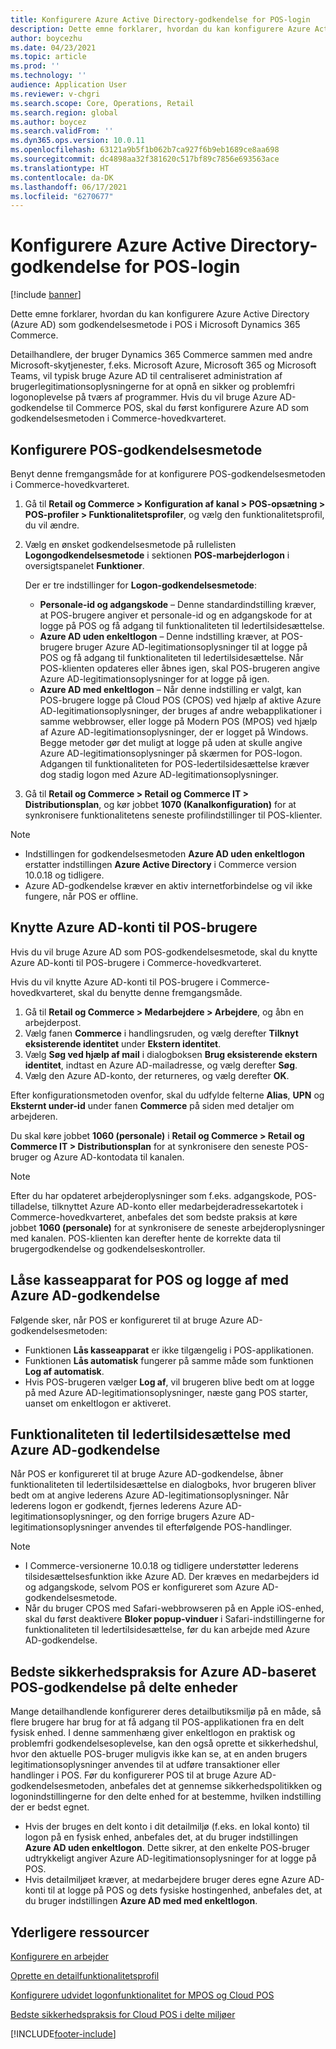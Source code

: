 ```yaml
---
title: Konfigurere Azure Active Directory-godkendelse for POS-login
description: Dette emne forklarer, hvordan du kan konfigurere Azure Active Directory som godkendelsesmetode i POS i Microsoft Dynamics 365 Commerce.
author: boycezhu
ms.date: 04/23/2021
ms.topic: article
ms.prod: ''
ms.technology: ''
audience: Application User
ms.reviewer: v-chgri
ms.search.scope: Core, Operations, Retail
ms.search.region: global
ms.author: boycez
ms.search.validFrom: ''
ms.dyn365.ops.version: 10.0.11
ms.openlocfilehash: 63121a9b5f1b062b7ca927f6b9eb1689ce8aa698
ms.sourcegitcommit: dc4898aa32f381620c517bf89c7856e693563ace
ms.translationtype: HT
ms.contentlocale: da-DK
ms.lasthandoff: 06/17/2021
ms.locfileid: "6270677"
---
```

# <a name="configure-azure-active-directory-authentication-for-pos-sign-in"></a>Konfigurere Azure Active Directory-godkendelse for POS-login

[!include [banner](includes/banner.md)]

Dette emne forklarer, hvordan du kan konfigurere Azure Active Directory (Azure AD) som godkendelsesmetode i POS i Microsoft Dynamics 365 Commerce.

Detailhandlere, der bruger Dynamics 365 Commerce sammen med andre Microsoft-skytjenester, f.eks. Microsoft Azure, Microsoft 365 og Microsoft Teams, vil typisk bruge Azure AD til centraliseret administration af brugerlegitimationsoplysningerne for at opnå en sikker og problemfri logonoplevelse på tværs af programmer. Hvis du vil bruge Azure AD-godkendelse til Commerce POS, skal du først konfigurere Azure AD som godkendelsesmetoden i Commerce-hovedkvarteret.

## <a name="configure-pos-authentication-method"></a>Konfigurere POS-godkendelsesmetode

Benyt denne fremgangsmåde for at konfigurere POS-godkendelsesmetoden i Commerce-hovedkvarteret.
    
1. Gå til **Retail og Commerce \> Konfiguration af kanal \> POS-opsætning \> POS-profiler \> Funktionalitetsprofiler**, og vælg den funktionalitetsprofil, du vil ændre.
1. Vælg en ønsket godkendelsesmetode på rullelisten **Logongodkendelsesmetode** i sektionen **POS-marbejderlogon** i oversigtspanelet **Funktioner**.

    Der er tre indstillinger for **Logon-godkendelsesmetode**:
    
    - **Personale-id og adgangskode** – Denne standardindstilling kræver, at POS-brugere angiver et personale-id og en adgangskode for at logge på POS og få adgang til funktionaliteten til ledertilsidesættelse.
    - **Azure AD uden enkeltlogon** – Denne indstilling kræver, at POS-brugere bruger Azure AD-legitimationsoplysninger til at logge på POS og få adgang til funktionaliteten til ledertilsidesættelse. Når POS-klienten opdateres eller åbnes igen, skal POS-brugeren angive Azure AD-legitimationsoplysninger for at logge på igen.
    - **Azure AD med enkeltlogon** – Når denne indstilling er valgt, kan POS-brugere logge på Cloud POS (CPOS) ved hjælp af aktive Azure AD-legitimationsoplysninger, der bruges af andre webapplikationer i samme webbrowser, eller logge på Modern POS (MPOS) ved hjælp af Azure AD-legitimationsoplysninger, der er logget på Windows. Begge metoder gør det muligt at logge på uden at skulle angive Azure AD-legitimationsoplysninger på skærmen for POS-logon. Adgangen til funktionaliteten for POS-ledertilsidesættelse kræver dog stadig logon med Azure AD-legitimationsoplysninger.

1. Gå til **Retail og Commerce > Retail og Commerce IT > Distributionsplan**, og kør jobbet **1070 (Kanalkonfiguration)** for at synkronisere funktionalitetens seneste profilindstillinger til POS-klienter.

> [!NOTE]
> - Indstillingen for godkendelsesmetoden **Azure AD uden enkeltlogon** erstatter indstillingen **Azure Active Directory** i Commerce version 10.0.18 og tidligere.
> - Azure AD-godkendelse kræver en aktiv internetforbindelse og vil ikke fungere, når POS er offline.

## <a name="associate-azure-ad-accounts-with-pos-users"></a>Knytte Azure AD-konti til POS-brugere

Hvis du vil bruge Azure AD som POS-godkendelsesmetode, skal du knytte Azure AD-konti til POS-brugere i Commerce-hovedkvarteret. 

Hvis du vil knytte Azure AD-konti til POS-brugere i Commerce-hovedkvarteret, skal du benytte denne fremgangsmåde.
    
1. Gå til **Retail og Commerce > Medarbejdere > Arbejdere**, og åbn en arbejderpost.
1. Vælg fanen **Commerce** i handlingsruden, og vælg derefter **Tilknyt eksisterende identitet** under **Ekstern identitet**. 
1. Vælg **Søg ved hjælp af mail** i dialogboksen **Brug eksisterende ekstern identitet**, indtast en Azure AD-mailadresse, og vælg derefter **Søg**.
1. Vælg den Azure AD-konto, der returneres, og vælg derefter **OK**.

Efter konfigurationsmetoden ovenfor, skal du udfylde felterne **Alias**, **UPN** og **Eksternt under-id** under fanen **Commerce** på siden med detaljer om arbejderen.

Du skal køre jobbet **1060 (personale)** i **Retail og Commerce > Retail og Commerce IT > Distributionsplan** for at synkronisere den seneste POS-bruger og Azure AD-kontodata til kanalen.

> [!NOTE]
> Efter du har opdateret arbejderoplysninger som f.eks. adgangskode, POS-tilladelse, tilknyttet Azure AD-konto eller medarbejderadressekartotek i Commerce-hovedkvarteret, anbefales det som bedste praksis at køre jobbet **1060 (personale)** for at synkronisere de seneste arbejderoplysninger med kanalen. POS-klienten kan derefter hente de korrekte data til brugergodkendelse og godkendelseskontroller.

## <a name="pos-lock-register-and-sign-out-with-azure-ad-authentication"></a>Låse kasseapparat for POS og logge af med Azure AD-godkendelse

Følgende sker, når POS er konfigureret til at bruge Azure AD-godkendelsesmetoden:

- Funktionen **Lås kasseapparat** er ikke tilgængelig i POS-applikationen. 
- Funktionen **Lås automatisk** fungerer på samme måde som funktionen **Log af automatisk**.
- Hvis POS-brugeren vælger **Log af**, vil brugeren blive bedt om at logge på med Azure AD-legitimationsoplysninger, næste gang POS starter, uanset om enkeltlogon er aktiveret.

## <a name="manager-override-functionality-with-azure-ad-authentication"></a>Funktionaliteten til ledertilsidesættelse med Azure AD-godkendelse

Når POS er konfigureret til at bruge Azure AD-godkendelse, åbner funktionaliteten til ledertilsidesættelse en dialogboks, hvor brugeren bliver bedt om at angive lederens Azure AD-legitimationsoplysninger. Når lederens logon er godkendt, fjernes lederens Azure AD-legitimationsoplysninger, og den forrige brugers Azure AD-legitimationsoplysninger anvendes til efterfølgende POS-handlinger.

> [!NOTE]
> - I Commerce-versionerne 10.0.18 og tidligere understøtter lederens tilsidesættelsesfunktion ikke Azure AD. Der kræves en medarbejders id og adgangskode, selvom POS er konfigureret som Azure AD-godkendelsesmetode.
> - Når du bruger CPOS med Safari-webbrowseren på en Apple iOS-enhed, skal du først deaktivere **Bloker popup-vinduer** i Safari-indstillingerne for funktionaliteten til ledertilsidesættelse, før du kan arbejde med Azure AD-godkendelse. 

## <a name="security-best-practices-for-azure-ad-based-pos-authentication-on-shared-devices"></a>Bedste sikkerhedspraksis for Azure AD-baseret POS-godkendelse på delte enheder

Mange detailhandlende konfigurerer deres detailbutiksmiljø på en måde, så flere brugere har brug for at få adgang til POS-applikationen fra en delt fysisk enhed. I denne sammenhæng giver enkeltlogon en praktisk og problemfri godkendelsesoplevelse, kan den også oprette et sikkerhedshul, hvor den aktuelle POS-bruger muligvis ikke kan se, at en anden brugers legitimationsoplysninger anvendes til at udføre transaktioner eller handlinger i POS. Før du konfigurerer POS til at bruge Azure AD-godkendelsesmetoden, anbefales det at gennemse sikkerhedspolitikken og logonindstillingerne for den delte enhed for at bestemme, hvilken indstilling der er bedst egnet.

- Hvis der bruges en delt konto i dit detailmiljø (f.eks. en lokal konto) til logon på en fysisk enhed, anbefales det, at du bruger indstillingen **Azure AD uden enkeltlogon**. Dette sikrer, at den enkelte POS-bruger udtrykkeligt angiver Azure AD-legitimationsoplysninger for at logge på POS.
- Hvis detailmiljøet kræver, at medarbejdere bruger deres egne Azure AD-konti til at logge på POS og dets fysiske hostingenhed, anbefales det, at du bruger indstillingen **Azure AD med med enkeltlogon**.

## <a name="additional-resources"></a>Yderligere ressourcer

[ Konfigurere en arbejder](tasks/worker.md)

[Oprette en detailfunktionalitetsprofil](retail-functionality-profile.md)


[Konfigurere udvidet logonfunktionalitet for MPOS og Cloud POS](extended-logon.md)

[Bedste sikkerhedspraksis for Cloud POS i delte miljøer](dev-itpro/secure-retail-cloud-pos.md)



[!INCLUDE[footer-include](../includes/footer-banner.md)]

